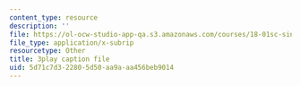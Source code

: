 ```yaml
---
content_type: resource
description: ''
file: https://ol-ocw-studio-app-qa.s3.amazonaws.com/courses/18-01sc-single-variable-calculus-fall-2010/5d71c7d322805d50aa9aaa456beb9014_wOHrNt9ScYs.vtt
file_type: application/x-subrip
resourcetype: Other
title: 3play caption file
uid: 5d71c7d3-2280-5d50-aa9a-aa456beb9014
---
```

